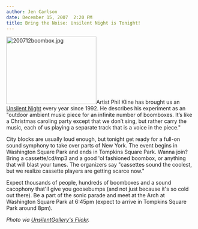 ```yaml
---
author: Jen Carlson
date: December 15, 2007  2:20 PM
title: Bring the Noise: Unsilent Night is Tonight!
---
```


<p><img alt="200712boombox.jpg" src="https://web.archive.org/web/20120612015952im_/http://gothamist.com/attachments/arts_jen/200712boombox.jpg" width="240" height="180" class="right">Artist Phil Kline has brought us an <a href="https://web.archive.org/web/20120612015952/http://unsilentnight.com/">Unsilent Night</a> every year since 1992. He describes his experiment as an &quot;outdoor ambient music piece for an infinite number of boomboxes. It&#x2019;s like a Christmas caroling party except that we don&#x2019;t sing, but rather carry the music, each of us playing a separate track that is a voice in the piece.&quot;</p>

<p>City blocks are usually loud enough, but tonight get ready for a full-on sound symphony to take over parts of New York. The event begins in Washington Square Park and ends in Tompkins Square Park. Wanna join? Bring a cassette/cd/mp3 and a good &apos;ol fashioned boombox, or anything that will blast your tunes. The organizers say &quot;cassettes sound the coolest, but we realize cassette players are getting scarce now.&quot; </p>

<p>Expect thousands of people, hundreds of boomboxes and a sound cacophony that&apos;ll give you goosebumps (and not just because it&apos;s so cold out there). Be a part of the sonic parade and meet at the Arch at Washington Square Park at 6:45pm (expect to arrive in Tompkins Square Park around 8pm). </p>

<p><em>Photo via <a href="https://web.archive.org/web/20120612015952/http://www.flickr.com/photos/unsilentgallery/2081465109">UnsilentGallery&apos;s Flickr</a>.</em></p>